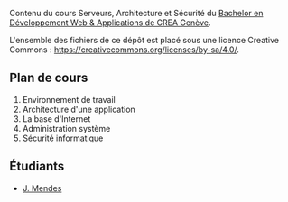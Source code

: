 Contenu du cours Serveurs, Architecture et Sécurité du [Bachelor en Développement Web & Applications de CREA Genève](https://www.creageneve.com/bachelor/developpement-web-et-applications/).

L'ensemble des fichiers de ce dépôt est placé sous une licence Creative Commons : https://creativecommons.org/licenses/by-sa/4.0/.

## Plan de cours

1. Environnement de travail
2. Architecture d'une application
3. La base d'Internet
4. Administration système
5. Sécurité informatique

## Étudiants

- [J. Mendes](https://github.com/JoMendes)
